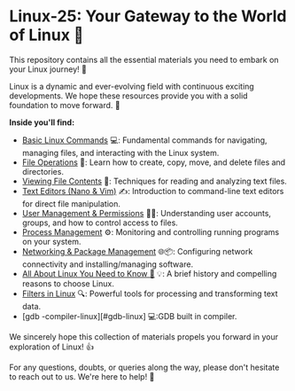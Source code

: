 # Linux-25: Your Gateway to the World of Linux 🚀

This repository contains all the essential materials you need to embark on your Linux journey! 🐧

Linux is a dynamic and ever-evolving field with continuous exciting developments. We hope these resources provide you with a solid foundation to move forward. 🌱

**Inside you'll find:**

* [Basic Linux Commands](#basic-linux-commands) 💻: Fundamental commands for navigating, managing files, and interacting with the Linux system.
* [File Operations](#2-file-operations) 📂: Learn how to create, copy, move, and delete files and directories.
* [Viewing File Contents](#3-viewing-file-contents) 👀: Techniques for reading and analyzing text files.
* [Text Editors (Nano & Vim)](#4-text-editors-nano--vim) ✍️: Introduction to command-line text editors for direct file manipulation.
* [User Management & Permissions](#5-user-management--permissions) 👤🔑: Understanding user accounts, groups, and how to control access to files.
* [Process Management](#6-process-management-130---200) ⚙️: Monitoring and controlling running programs on your system.
* [Networking & Package Management](#7-networking--package-management-200---230) 🌐📦: Configuring network connectivity and installing/managing software.
* [All About Linux You Need to Know 🤔](#all-about-linux-you-need-to-know-) 💡: A brief history and compelling reasons to choose Linux.
* [Filters in Linux](#filters-in-linux) 🔍: Powerful tools for processing and transforming text data.
*  [gdb -compiler-linux][#gdb-linux]  💻:GDB  built in compiler.

We sincerely hope this collection of materials propels you forward in your exploration of Linux! 👍

For any questions, doubts, or queries along the way, please don't hesitate to reach out to us. We're here to help! 🤗
